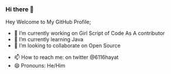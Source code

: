 ### Hi there 👋

<!--
**6116hayat/6116hayat** is a ✨ _special_ ✨ repository because its `README.md` (this file) appears on your GitHub profile.

Here are some ideas to get you started:
-->
Hey Welcome to My GitHub Profile;
- 🔭 I’m currently working on Girl Script of Code As A contributor 
- 🌱 I’m currently learning Java 
- 👯 I’m looking to collaborate on Open Source
<!--
- 🤔 I’m looking for help with ...
- 💬 Ask me about ...
-->
- 📫 How to reach me: on twitter @6116hayat
- 😄 Pronouns: He/Him
<!--
- ⚡ Fun fact: ...
-->
